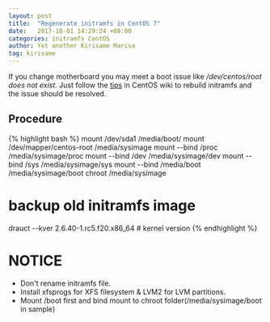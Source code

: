 ```yaml
---
layout: post
title:  "Regenerate initramfs in CentOS 7"
date:   2017-10-01 14:29:24 +08:00
categories: initramfs CentOS
author: Yet another Kirisame Marisa
tag: kirisame
---
```


If you change motherboard you may meet a boot issue like */dev/centos/root does not exist*. Just follow the [tips](https://wiki.centos.org/TipsAndTricks/CreateNewInitrd) in CentOS wiki to rebuild initramfs and the issue should be resolved.

## Procedure

{% highlight bash %}
mount /dev/sda1 /media/boot/
mount /dev/mapper/centos-root /media/sysimage
mount --bind /proc /media/sysimage/proc
mount --bind /dev /media/sysimage/dev
mount --bind /sys /media/sysimage/sys
mount --bind /media/boot /media/sysimage/boot
chroot /media/sysimage
# backup old initramfs image
drauct --kver 2.6.40-1.rc5.f20.x86_64 # kernel version
{% endhighlight %}

# NOTICE

* Don't rename initramfs file.
* Install xfsprogs for XFS filesystem & LVM2 for LVM partitions.
* Mount /boot first and bind mount to chroot folder(/media/sysimage/boot in sample)